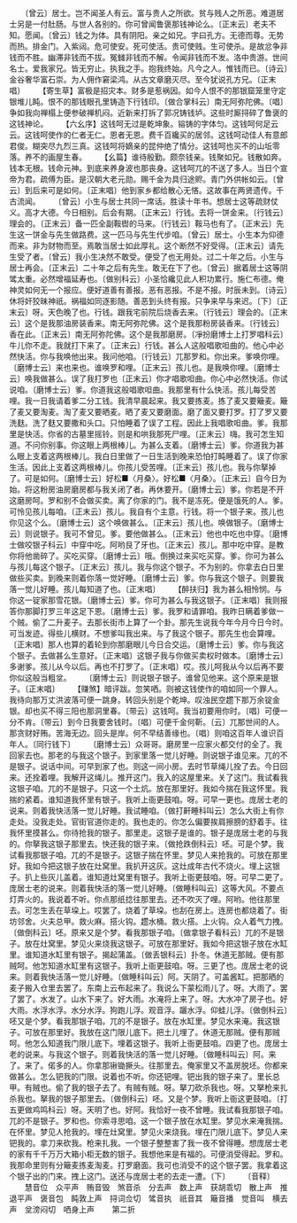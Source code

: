 <!-- { "loadSidebar": true } -->
　　〔曾云〕居士。岂不闻圣人有云。富与贵人之所欲。贫与贱人之所恶。难道居士另是一付肚肠。与世人各别的。你可曾闻鲁褒那钱神论么。〔正末云〕老夫不知。愿闻。〔曾云〕钱之为体。具有阴阳。亲之如兄。字曰孔方。无德而尊。无势而热。排金门。入紫闼。危可使安。死可使活。贵可使贱。生可使杀。是故忿争非钱而不胜。幽滞非钱而不拔。冤雠非钱而不解。令闻非钱而不发。洛中贵游。世间名士。爱我家兄。皆无穷止。执我之手。抱我终始。凡今之人。惟钱而已。〔诗云〕金谷奢华富石崇。为人佣作窘梁鸿。从古文章磨灭尽。至今犹说孔方兄。〔正末唱〕
　　【寄生草】富极是招灾本。财多是惹祸因。如今人恨不的那银窟笼里守定银堆儿盹。恨不的那钱眼孔里铸造下行钱印。〔做合掌科云〕南无阿弥陀佛。〔唱〕争如我向禅榻上便参破禅机闷。近新来打拆了郭况铸钱垆。这些时厮挦碎了鲁褒的这钱神论。
　　【六幺序】这钱呵无过是乾坤象。镕铸的字体匀。这钱呵何足云云。这钱呵使作的仁者无仁。恩者无恩。费千百纔买的居邻。这钱呵动佳人有意郎君俊。糊突尽九烈三真。这钱呵将嫡亲的昆仲绝了情分。这钱呵也买不的山坵零落。养不的画屋生春。
　　【幺篇】谁待殷勤。颇奈钱亲。钱聚如兄。钱散如奔。钱本无根。钱命元神。到底来养身波也那丧身。这钱呵兀的不送了多人。当日个宣帝为君。疏傅为臣。是汉朝大老元勋。赐千金为具归途赆。青门外供帐如云。〔曾云〕到后来可是如何。〔正末唱〕他到家乡都给散心无悋。这故事在两贤遗传。千古流闻。
　　〔曾云〕小生与居士共同一席话。胜读十年书。想居士这等疏财仗义。高才大德。今日相别。后会有期。〔正末云〕行钱。去将一饼金来。〔行钱云〕理会的。〔正末云〕备一匹全副鞍辔的马来。〔行钱云〕鞍马也有了。〔正末云〕先生这一饼金与先生做路费。这一匹马与先生代步咱。〔曾云〕居士。小生本为仰德而来。非为财物而至。焉敢当居士如此厚礼。这个断然不好受得。〔正末云〕请先生受了者。〔曾云〕我小生决然不敢受。便受了也无用处。过二十年之后。小生与居士再会。〔正末云〕二十年之后有先生。敢无在下了也。〔曾云〕据着居士这等阴骘太重。必然增福延寿也。〔做别科云〕小圣恰纔见此人积功累行。施仁布德。俺神灵如何无一个报应。便好道善有善报。恶有恶报。不是不报。时辰未到。〔诗云〕休将奸狡昧神祇。祸福如同逐影随。善恶到头终有报。只争来早与来迟。〔下〕〔正末云〕呀。天色晚了也。行钱。跟我宅前院后烧香去来。〔行钱云〕理会的。〔正末云〕这个是我那油房装香来。南无阿弥陀佛。这个是我那粉房装香来。〔行钱云〕香在此。〔正末云〕南无阿弥陀佛。这个是我那磨房。〔凈扮磨博士上打罗唱科云〕牛儿你不走。我就打下来了。〔正末云〕行钱。甚么人这般唱歌呾曲的。他心中必然快活。你与我唤他出来。我问他咱。〔行钱云〕兀那罗和。你出来。爹唤你哩。〔磨博士云〕来也来也。谁唤罗和哩。〔正末云〕孩儿也。是我唤你哩。〔磨博士云〕唤我做甚么。误了我打罗也〔正末云〕你才唱歌呾曲。你心中必然快活。你试说咱。〔磨博士云〕爹。你道我这般唱歌呾曲。我那里有什么快活。孩儿每受苦哩。我一日我请着爹二分工钱。我清早晨起来。我又要拣麦。拣了麦又要簸麦。簸了麦又要淘麦。淘了麦又要晒麦。晒了麦又要磨面。磨了面又要打罗。打了罗又要洗麸。洗了麸又要撒和头口。只怕睡着了误了工程。因此上我唱歌呾曲。爹。我那里是快活。你省的古墓里摇铃。则是和哄我那死尸哩。〔正末云〕嗨。我可怎生知道。不问你别事。你这眼上两根棒儿。为甚么支着。〔磨博士云〕爹。你道我为甚么眼上支着这两根棒儿。我白日里做了一日生活到晚来恐怕打盹睡着了。误了你家生活。因此上支着这两根棒儿。你孩儿受苦哩。〔正末云〕孩儿也。我与你拏掉了。可是如何。〔磨博士云〕好松■〈月桑〉。好松■〈月桑〉。〔正末云〕自今日为始。将这粉房油房磨房都与我关闭了者。再休要开。〔磨博士云〕爹。你若是不开这磨房呵。罗和别不会做买卖。离了你家的门。我不是冻死。便是饿死的人。爹。可怜见孩儿每咱。〔正末云〕孩儿。我自有个主意。行钱。将一个银子来。孩儿也你见这个么。〔磨博士云〕这个唤做甚么。〔正末云〕孩儿也。唤做银子。〔磨博士云〕则说银子。我可不曾见。爹。要他做甚么。〔正末云〕他也中吃也中穿。〔磨博士做咬银子科云〕中穿中吃。阿哟艮了牙也。〔正末云〕孩儿。那中吃中穿。是教你将他凿碎了。买吃买穿。〔磨博士云〕哦。倒换过来买吃买穿。爹。你可为甚么与孩儿每这个银子。〔正末云〕孩儿。我与你这个银子。不为别的。你拿去白日里做些买卖。到晚来则着你落一觉好睡。〔磨博士云〕爹。你与我这个银子。则要我落一觉儿好睡。孩儿每知道了也。〔正末唱〕
　　【醉扶归】我为甚么相怜悯。与你这一锭家那雪花银。〔磨博士云〕爹。你可为甚么与我这银子。〔正末唱〕我则报答你那脚打罗三年这足下恩。〔磨博士云〕爹。我罗和请罪咱。我昨日瞒着爹做一个贼。偷了二升麦子。去那长街市上算了一个卦。那先生说我今年今月今日今时。可当发迹。得些儿横财。不想爹叫我出来。与了我这个银子。那先生也会算哩。〔正末唱〕那人也算的着轮到你那磨眼儿今日合交运。〔磨博士云〕爹。你与我这个银子。去做甚么生意好。〔正末唱〕这银子我与你做买卖权时做本。〔磨博士云〕多谢爹。孩儿从今以后。再也不打罗了。〔正末唱〕哎。孩儿呵我从今以后再不要你似这般当粗坌。
　　〔磨博士云〕则说银子银子。谁曾见他来。这个原来是银子。〔正末唱〕
　　【赚煞】暗评跋。忽笑哂。则被这钱使作的咱如同一个罪人。我待向那万丈洪波落可便一跳身。转回头别是个乾坤。叹浊民空趱下那万余锭金银。却也买不得三阳也那洞里春。〔带云〕这钱呵。我当初要用你时。〔唱〕可便一分不肯。〔带云〕到今日我要舍钱时。〔唱〕可便千金何靳。〔云〕兀那世间的人。那贪财好贿。苦海无边。回头是岸。何不早结善缘也。〔唱〕则咱这百年人谁识百年人。〔同行钱下〕
　　〔磨博士云〕众哥哥。磨房里一应家火都交付的全了。我回家去也。那老的与我这个银子。到家里落一觉儿好睡。则说银子谁见来。兀的不是银子。说话中间。可早到家了也。则这一间小房。去时节草绳儿拴了去。今日回来。还拴着哩。我解开这绳儿。推开这门。我入的这屋里来。关了这门。我试看我这银子咱。兀的不是银子。只这一个土炕。放在那里好。我如今揣在我这怀里。我揣的紧着。谁知道我怀里有银子。我听上衙更鼓咱。呀。可早一更也。庞居士老的说来。则着我快活落一觉儿好睡。我试睡咱。〔做打鼾睡科叫云〕怎么大街上有你走处。没我走处。官街官道你走的。我也走的。你怎么偏要挨肩擦膀的舒着手。往我怀里摸甚么。你待抢我的银子。那里走。这银子是谁的。银子是庞居士老的与我的。你拏我这银子那里去。快还我的银子来。〔做抢跌倒科云〕呸。可是个梦。我试看我那银子咱。兀的不是银子。这银子揣在怀里。梦见人来抢我的。可放在那里好。我如今把这银子放在灶窝里。我扒开这灰。这灶成年古代不烧火。埋上这银子。扒上些灰儿盖着。谁知道灶窝里有银子。我听上衙更鼓咱。呀。可早二更了。庞居士老的说来。则着我快活的落一觉儿好睡。〔做睡科叫云〕这等大风。不要点灯弄火的。我说着不听。你点那纸捻往那里去。还不吹灭了哩。阿哟。他往那里去。可怎生丢在草垜上。哎罢了。烧着了草垜。也刮在房上。连房也都烧着了。街坊邻舍。火夫总甲。救火麻。搭火钩。趱水桶。救火搭。上火钩。众人着气力拽。〔做倒科云〕呸。原来又是个梦。看我那银子咱。〔做拿银子看科云〕兀的不是银子。放在灶窝里。梦见火来烧我这银子。可放在那里好。我如今把这银子放在水缸里。谁知道水缸里有银子。揭起蒲盖。〔做丢银科云〕扑冬。休道无那贼。便有那贼呵。他怎知道水缸里有这银子。我听上衙更鼓咱。呀。三更了也。庞居士老的说来。则着我快活落一觉儿好睡。〔做睡科叫云〕阿。天阴了。可盖酱缸。把那晒的麦子搬入仓里去罢了。东南上云布起来了。我说么下蒙松雨儿了。呀。大雨了。罢了罢了。水发了。山水下来了。好大雨。水淹将上来了。呀。大水冲了房子也。好大雨。水浮水浮。水分水浮。狗跑儿浮。观音浮。躧水浮。仰蛙儿浮。〔做倒科云〕呸又是个梦。看我那银子咱。兀的不是银子。放在水缸里。梦见水来淹。我这银子。可放在那里好。我放在这门限儿底下。把土儿埋了。休道无那贼。便有那贼呵。他怎么知道我门限儿底下。埋着这银子。我听上衙更鼓咱。四更了也。庞居士老的说来。与我这个银子。则着我快活的落一觉儿好睡。〔做睡科叫云〕阿。来了。来了。偌多的人。你拿那锹锄撅头。往那里去。俺家里又不盖房脱坯。你都来做甚么。怎么钯我的门限。说着也不听。你还钯哩。钯出我的银子来了。里长总甲。有贼也。偷了我的银子去了。有贼有贼。呀。拏刀砍杀我也。呀。又拏枪来扎杀我也。拏我的银子那里去。〔做倒科云〕呸。又是个梦。我听上衙这更鼓咱。〔打五更做鸡鸣科云〕呀。天明了也。好阿。我恰好一夜不曾睡。我试看我那银子咱。兀的不是银子。罗和也。你索寻思咱。这一个银子放在水缸里。梦见水来淹我揣。在怀里。梦见人抢我的。埋在灶窝里。梦见火来烧我。埋在门限儿底下。梦见人来钯我的。拿刀来砍我。枪来扎我。一个银子整整害了我一夜不曾得睡。想庞居士老的家有千千万万大箱小柜无数的银子。我想他来是有福的。可便消受得起。罗和。我那命里则有分簸麦拣麦淘麦。打罗磨面。我可也消受不的这个银子罢。我拿着这个银子出的门来。拽上这门。送还与庞居士老的去走一遭。〔下〕
　　〔音释〕
　　慧音位　众平声　贿音毁　煞音杀　分去声　数上声　获胡乖切　散上声　推退平声　褒音包　盹敦上声　挦词佥切　骘音执　祇音其　簸音播　觉音叫　横去声　坌滂闷切　哂身上声
　　第二折
